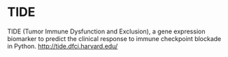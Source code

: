 # TIDE
TIDE (Tumor Immune Dysfunction and Exclusion), a gene expression biomarker to predict the clinical response to immune checkpoint blockade in Python. http://tide.dfci.harvard.edu/
